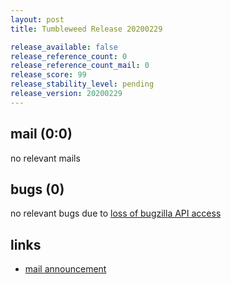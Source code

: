 ```yaml
---
layout: post
title: Tumbleweed Release 20200229

release_available: false
release_reference_count: 0
release_reference_count_mail: 0
release_score: 99
release_stability_level: pending
release_version: 20200229
---
```


## mail (0:0)

no relevant mails

## bugs (0)

<!--more-->

no relevant bugs due to [loss of bugzilla API access](https://bugzilla.opensuse.org/show_bug.cgi?id=1157722)



## links

- [mail announcement](https://lists.opensuse.org/opensuse-factory/2020-03/msg00010.html)
